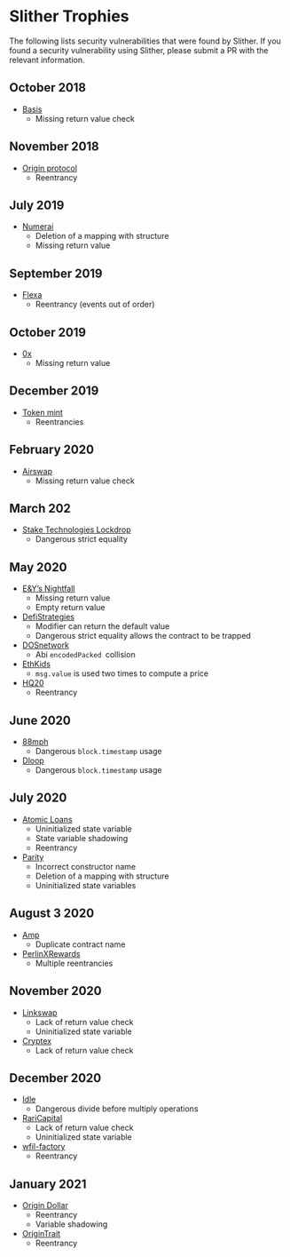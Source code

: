 # Slither Trophies
The following lists security vulnerabilities that were found by Slither. If you found a security vulnerability using Slither, please submit a PR with the relevant information.


## October 2018
- [Basis](https://github.com/trailofbits/publications/blob/master/reviews/basis.pdf)
  - Missing return value check
## November 2018
-  [Origin protocol](https://github.com/trailofbits/publications/blob/master/reviews/origin.pdf)
   - Reentrancy
## July 2019
- [Numerai](https://github.com/trailofbits/publications/blob/master/reviews/numerai.pdf)
  - Deletion of a mapping with structure
  - Missing return value
## September 2019
- [Flexa](https://github.com/trailofbits/publications/blob/master/reviews/Flexa.pdf)
  - Reentrancy (events out of order)
## October 2019
- [0x](https://github.com/trailofbits/publications/blob/master/reviews/0x-protocol.pdf)
  - Missing return value
## December 2019
- [Token mint](https://certificate.quantstamp.com/full/token-mint)
  - Reentrancies
## February 2020
- [Airswap](https://certificate.quantstamp.com/full/airswap)
  - Missing return value check
## March 202
- [Stake Technologies Lockdrop](https://certificate.quantstamp.com/full/stake-technologies-lockdrop)
  - Dangerous strict equality
## May 2020
- [E&Y’s Nightfall](https://blog.trailofbits.com/2020/05/15/bug-hunting-with-crytic/)
  - Missing return value
  - Empty return value
- [DefiStrategies](https://blog.trailofbits.com/2020/05/15/bug-hunting-with-crytic/)
  - Modifier can return the default value
  - Dangerous strict equality allows the contract to be trapped
- [DOSnetwork](https://blog.trailofbits.com/2020/05/15/bug-hunting-with-crytic/)
  - Abi `encodedPacked `collision
- [EthKids](https://blog.trailofbits.com/2020/05/15/bug-hunting-with-crytic/)
  - `msg.value` is used two times to compute a price
- [HQ20](https://blog.trailofbits.com/2020/05/15/bug-hunting-with-crytic/)
  - Reentrancy
## June 2020
- [88mph](https://certificate.quantstamp.com/full/88-mph)
  - Dangerous `block.timestamp` usage
- [Dloop](https://certificate.quantstamp.com/full/dloop-art-registry-smart-contract)
  - Dangerous `block.timestamp` usage
## July 2020
- [Atomic Loans](https://certificate.quantstamp.com/full/atomic-loans)
  - Uninitialized state variable
  - State variable shadowing
  - Reentrancy
- [Parity](https://github.com/trailofbits/publications/blob/master/reviews/parity.pdf)
  - Incorrect constructor name
  - Deletion of a mapping with structure
  - Uninitialized state variables
## August 3 2020
- [Amp](https://github.com/trailofbits/publications/blob/master/reviews/amp.pdf)
  - Duplicate contract name
- [PerlinXRewards](https://certificate.quantstamp.com/full/perlin-x-rewards-sol)
  - Multiple reentrancies
## November 2020
- [Linkswap](https://certificate.quantstamp.com/full/linkswap)
  - Lack of return value check
  - Uninitialized state variable
- [Cryptex](https://certificate.quantstamp.com/full/cryptex)
  - Lack of return value check
## December 2020
- [Idle](https://certificate.quantstamp.com/full/idle-finance)
  - Dangerous divide before multiply operations
- [RariCapital](https://certificate.quantstamp.com/full/rari-capital)
  - Lack of return value check
  - Uninitialized state variable
- [wfil-factory](https://github.com/wfil/wfil-factory/commit/a43c1ddf52cf1191ccf1e71a637df02d78b98cc0)
  - Reentrancy
## January 2021
- [Origin Dollar](https://github.com/trailofbits/publications/blob/master/reviews/OriginDollar.pdf) 
  - Reentrancy
  - Variable shadowing
- [OriginTrait](https://github.com/OriginTrail/starfleet-boarding-contract/commit/6481b12abc3cfd0d782abd0e32eabd103d8f6953)
  - Reentrancy


